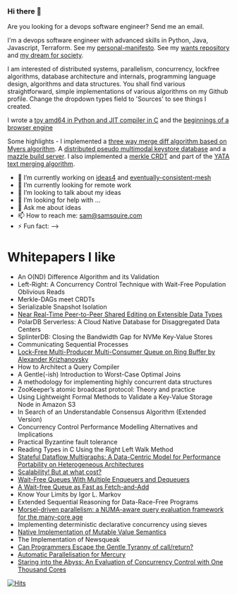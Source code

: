 ### Hi there 👋

Are you looking for a devops software engineer? Send me an email.

I'm a devops software engineer with advanced skills in Python, Java, Javascript, Terraform. See my [personal-manifesto](https://github.com/samsquire/personal-manifesto). See my [wants repository](https://github.com/samsquire/wants) and [my dream for society](https://github.com/samsquire/society).

I am interested of distributed systems, parallelism, concurrency, lockfree algorithms, database architecture and internals, programming language design, algorithms and data structures. You shall find various straightforward, simple implementations of various algorithms on my Github profile. Change the dropdown types field to 'Sources' to see things I created.

I wrote a [toy amd64 in Python and JIT compiler in C](https://github.com/samsquire/compiler) and the [beginnings of a browser engine](https://github.com/samsquire/browser) 

Some highlights - I implemented a [three way merge diff algorithm based on Myers algorithm](HTTPS://GitHub.com/samsquire/text-diff). A [distributed pseudo multimodal keystore database](HTTPS://GitHub.com/samsquire/hash-db) and a [mazzle build server](HTTPS://devops-pipeline.com). I also implemented a [merkle CRDT](HTTPS://GitHub.com/samsquire/merkle-crdt) and part of the [YATA text merging algorithm](HTTPS://GitHub.com/samsquire/yata).

- 🔭 I’m currently working on [ideas4](https://github.com/samsquire/ideas4) and [eventually-consistent-mesh](https://github.com/samsquire/eventually-consistent-mesh)
- 🌱 I’m currently looking for remote work
- 👯 I’m looking to talk about my ideas
- 🤔 I’m looking for help with ...
- 💬 Ask me about ideas
- 📫 How to reach me: sam@samsquire.com
- ⚡ Fun fact: 
-->

# Whitepapers I like

* An O(ND) Difference Algorithm and its Validation
* Left-Right: A Concurrency Control Technique with Wait-Free Population Oblivious Reads
* Merkle-DAGs meet CRDTs
* Serializable Snapshot Isolation
* [Near Real-Time Peer-to-Peer Shared Editing on Extensible Data Types](https://www.researchgate.net/publication/310212186_Near_Real-Time_Peer-to-Peer_Shared_Editing_on_Extensible_Data_Types)
* PolarDB Serverless: A Cloud Native Database for Disaggregated Data Centers
* SplinterDB: Closing the Bandwidth Gap for NVMe Key-Value Stores
* Communicating Sequential Processes
* [Lock-Free Multi-Producer Multi-Consumer Queue on Ring Buffer by Alexander Krizhanovsky](https://www.linuxjournal.com/content/lock-free-multi-producer-multi-consumer-queue-ring-buffer)
* How to Architect a Query Compiler
* A Gentle(-ish) Introduction to Worst-Case Optimal Joins
* A methodology for implementing highly concurrent data structures
* ZooKeeper’s atomic broadcast protocol: Theory and practice
* Using Lightweight Formal Methods to Validate a Key-Value Storage Node in Amazon S3
* In Search of an Understandable Consensus Algorithm (Extended Version)
* Concurrency Control Performance Modelling Alternatives and Implications
* Practical Byzantine fault tolerance
* Reading Types in C Using the Right Left Walk Method
* [Stateful Dataflow Multigraphs: A Data-Centric Model for Performance Portability on Heterogeneous Architectures](http://www.arxiv.org/abs/1902.10345)
* [Scalability! But at what cost? ](http://www.frankmcsherry.org/assets/COST.pdf)
* [Wait-Free Queues With Multiple Enqueuers and Dequeuers](https://www.cs.technion.ac.il/~erez/Papers/wfquque-ppopp.pdf)
* [A Wait-free Queue as Fast as Fetch-and-Add](http://chaoran.me/assets/pdf/wfq-ppopp16.pdf)
* Know Your Limits by Igor L. Markov
* Extended Sequential Reasoning for Data-Race-Free Programs
* [Morsel-driven parallelism: a NUMA-aware query evaluation framework for the many-core age](https://dl.acm.org/doi/pdf/10.1145/2588555.2610507)
* Implementing deterministic declarative concurrency using sieves
* [Native Implementation of Mutable Value Semantics](https://arxiv.org/pdf/2106.12678.pdf)
* The Implementation of Newsqueak
* [Can Programmers Escape the Gentle Tyranny of call/return?](https://2020.programming-conference.org/details/salon-2020-papers/5/Can-Programmers-Escape-the-Gentle-Tyranny-of-call-return-)
* [Automatic Parallelisation for Mercury](https://paul.bone.id.au/pub/pbone-2012-thesis.pdf)
* [Staring into the Abyss: An Evaluation of Concurrency Control with One Thousand Cores](https://www.vldb.org/pvldb/vol8/p209-yu.pdf)

[![Hits](https://hits.seeyoufarm.com/api/count/incr/badge.svg?url=https%3A%2F%2Fgithub.com%2Fsamsquire%2Fsamsquire&count_bg=%2379C83D&title_bg=%23555555&icon=&icon_color=%23E7E7E7&title=hits&edge_flat=false)](https://hits.seeyoufarm.com)
